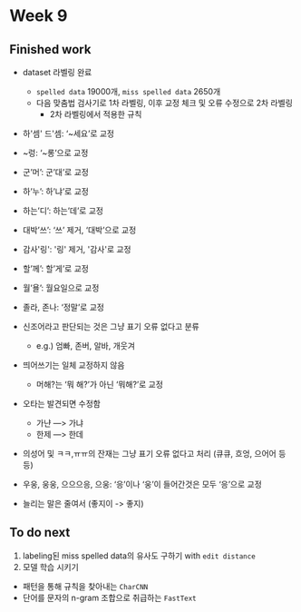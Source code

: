 # Week 9

## Finished work

- dataset 라벨링 완료
  - `spelled data` 19000개, `miss spelled data` 2650개
  - 다음 맞춤법 검사기로 1차 라벨링, 이후 교정 체크 및 오류 수정으로 2차 라벨링
    - 2차 라벨링에서 적용한 규칙

- 하'셈' 드'셈: ‘~세요’로 교정
- ~렁: ‘~롱’으로 교정
- 군’머’: 군’대’로 교정
- 하’누’: 하’냐’로 교정
- 하는’디’: 하는’데’로 교정
- 대박’쓰’: ‘쓰’ 제거, ‘대박’으로 교정
- 감사'링': '링' 제거, '감사'로 교정
- 할’께’: 할’게’로 교정
- 월’욜’: 월요일으로 교정
- 졸라, 존나: ‘정말’로 교정

- 신조어라고 판단되는 것은 그냥 표기 오류 없다고 분류
    - e.g.) 엄빠, 존버, 알바, 개웃겨
- 띄어쓰기는 일체 교정하지 않음
    - 머해?는 ‘뭐 해?’가 아닌 ‘뭐해?’로 교정
- 오타는 발견되면 수정함
    - 가냔 —> 가냐
    - 한제 —> 한데
- 의성어 및 ㅋㅋ,ㅠㅠ의 잔재는 그냥 표기 오류 없다고 처리 (큐큐, 흐엉, 으어어 등등)
- 우웅, 웅웅, 으으으응, 으웅: ‘응’이나 ‘웅’이 들어간것은 모두 ‘응’으로 교정
- 늘리는 말은 줄여서 (좋지이 -> 좋지)


## To do next

1. labeling된 miss spelled data의 유사도 구하기 with ``edit distance``
2. 모델 학습 시키기
  - 패턴을 통해 규칙을 찾아내는 ``CharCNN``
  - 단어를 문자의 n-gram 조합으로 취급하는 ``FastText``
